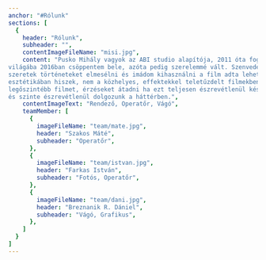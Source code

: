 ```yaml
---
anchor: "#Rólunk"
sections: [
  {
    header: "Rólunk",
    subheader: "",
    contentImageFileName: "misi.jpg",
    content: "Pusko Mihály vagyok az ABI studio alapítója, 2011 óta foglalkozom filmkészítéssel. Az esküvők
világába 2016ban csöppentem bele, azóta pedig szerelemmé vált. Szenvedélyem a filmkészítés,
szeretek történeteket elmesélni és imádom kihasználni a film adta lehetőségeket. A letisztult
esztétikában hiszek, nem a közhelyes, effektekkel teletűzdelt filmekben. Szerintem úgy lehet a
legőszintébb filmet, érzéseket átadni ha ezt teljesen észrevétlenül készítjük, épp ezért csendben
és szinte észrevétlenül dolgozunk a háttérben.",
    contentImageText: "Rendező, Operatőr, Vágó",
    teamMember: [
      {
        imageFileName: "team/mate.jpg",
        header: "Szakos Máté",
        subheader: "Operatőr",
      },
      {
        imageFileName: "team/istvan.jpg",
        header: "Farkas István",
        subheader: "Fotós, Operatőr",
      },
      {
        imageFileName: "team/dani.jpg",
        header: "Breznanik R. Dániel",
        subheader: "Vágó, Grafikus",
      },
    ]
  }
]
---
```

